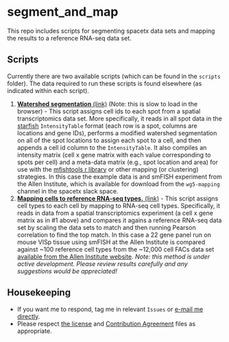 # segment_and_map
This repo includes scripts for segmenting spacetx data sets and mapping the results to a reference RNA-seq data set.


## Scripts

Currently there are two available scripts (which can be found in the `scripts` folder).  The data required to run these scripts is found elsewhere (as indicated within each script).

1. [**Watershed segmentation** (link)](http://htmlpreview.github.io/?https://github.com/spacetx/segment_and_map/blob/master/scripts/smFISH_segmentation.nb.html) (Note: this is slow to load in the browser) -  This script assigns cell ids to each spot from a spatial transcriptomics data set. More specifically, it reads in all spot data in the [starfish](https://spacetx-starfish.readthedocs.io/en/latest/) `IntensityTable` format (each row is a spot, columns are locations and gene IDs), performs a modified watershed segmentation on all of the spot locations to assign each spot to a cell, and then appends a cell id column to the `IntensityTable`. It also compiles an intensity matrix (cell x gene matrix with each value corresponding to spots per cell) and a meta-data matrix (e.g., spot location and area) for use with the [mfishtools r library](https://github.com/AllenInstitute/mfishtools) or other mapping (or clustering) strategies. In this case the example data is and smFISH experiment from the Allen Institute, which is available for download from the `wg5-mapping` channel in the spacetx slack space.  
2. [**Mapping cells to reference RNA-seq types.** (link)](http://htmlpreview.github.io/?https://github.com/spacetx/segment_and_map/blob/master/scripts/smFISH_mapping.nb.html) - This script assigns cell types to each cell by mapping to RNA-seq cell types.  Specifically, it reads in data from a spatial transcriptomics experiment (a cell x gene matrix as in #1 above) and compares it agains a reference RNA-seq data set by scaling the data sets to match and then running Pearson correlation to find the top match.  In this case a 22 gene panel run on mouse VISp tissue using smFISH at the Allen Institute is compared against ~100 reference cell types from the ~12,000 cell FACs data set [available from the Allen Institute website](http://celltypes.brain-map.org/rnaseq).  *Note: this method is under active development.  Please review results carefully and any suggestions would be appreciated!*  

## Housekeeping

* If you want me to respond, tag me in relevant `Issues` or [e-mail me directly](mailto:jeremym@alleninstitute.org).
* Please respect [the license](https://github.com/spacetx/segment_and_map/blob/master/LICENSE) and [Contribution Agreement](https://github.com/spacetx/segment_and_map/blob/master/CONTRIBUTION) files as appropriate.

